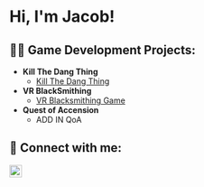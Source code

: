 <h1>Hi, I'm Jacob!</h1>

<h2>👨‍💻 Game Development Projects:</h2>

- <b>Kill The Dang Thing</b>
  - [Kill The Dang Thing](https://github.com/Joitri/KillTheDangThing)
- <b>VR BlackSmithing</b>
  - [VR Blacksmithing Game](https://github.com/Joitri/VRBlackSmithingGame)
- <b>Quest of Accension</b>
  - ADD IN QoA

<h2> 🤳 Connect with me:</h2>

[<img align="left" alt="JacobBellamy | LinkedIn" width="22px" src="https://cdn.jsdelivr.net/npm/simple-icons@v3/icons/linkedin.svg" />][linkedin]

[linkedin]: https://www.linkedin.com/in/jacob-bellamy-1470a4230/

<!--
**joshmadakor1/joshmadakor1** is a ✨ _special_ ✨ repository because its `README.md` (this file) appears on your GitHub profile.

Here are some ideas to get you started:

- 🔭 I’m currently working on ...
- 🌱 I’m currently learning ...
- 👯 I’m looking to collaborate on ...
- 🤔 I’m looking for help with ...
- 💬 Ask me about ...
- 📫 How to reach me: ...
- 😄 Pronouns: ...
- ⚡ Fun fact: ...
-->
